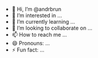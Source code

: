 - 👋 Hi, I’m @andrbrun
- 👀 I’m interested in ...
- 🌱 I’m currently learning ...
- 💞️ I’m looking to collaborate on ...
- 📫 How to reach me ...
- 😄 Pronouns: ...
- ⚡ Fun fact: ...

<!---
andrbrun/andrbrun is a ✨ special ✨ repository because its `README.md` (this file) appears on your GitHub profile.
You can click the Preview link to take a look at your changes.
--->
